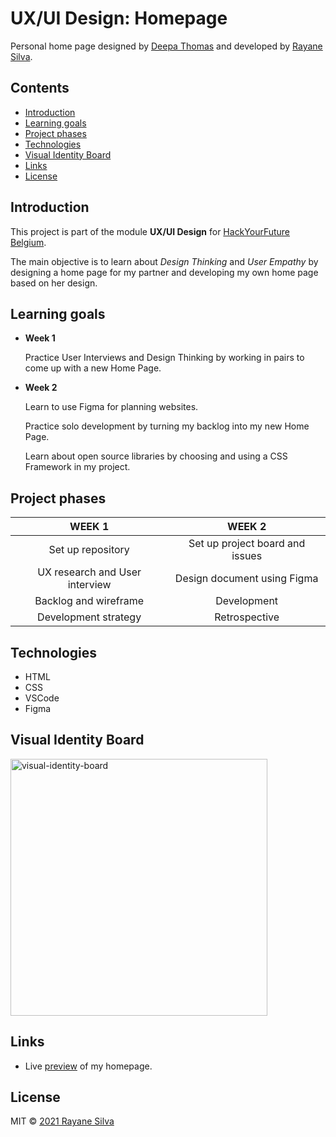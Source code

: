 # UX/UI Design: Homepage

Personal home page designed by [Deepa Thomas](https://github.com/deepa-thomas) and developed by [Rayane Silva](https://github.com/rayanejsilva).

## Contents

  - [Introduction](#introduction)
  - [Learning goals](#learning-goals)
  - [Project phases](#project-phases)
  - [Technologies](#technologies)
  - [Visual Identity Board](#visual-identity)
  - [Links](#links)
  - [License](#license)

## Introduction

This project is part of the module **UX/UI Design** for [HackYourFuture Belgium](https://hackyourfuture.be/).

The main objective is to learn about *Design Thinking* and *User Empathy* by designing a home page for my partner and developing my own home page based on her design.


## Learning goals

-  **Week 1**

   Practice User Interviews and Design Thinking by working in pairs to come up with a new Home Page.

-  **Week 2**

   Learn to use Figma for planning websites.

   Practice solo development by turning my backlog into my new Home Page.

   Learn about open source libraries by choosing and using a CSS Framework in my project.

## Project phases

|           **WEEK 1**           |           **WEEK 2**            |
| :----------------------------: | :-----------------------------: |
|       Set up repository        | Set up project board and issues |
| UX research and User interview |   Design document using Figma   |
|     Backlog and wireframe      |           Development           |
|      Development strategy      |          Retrospective          |

## Technologies

-  HTML
-  CSS
-  VSCode
-  Figma

## Visual Identity Board

<img width="411" alt="visual-identity-board" src="https://user-images.githubusercontent.com/77668516/117980516-56bf9700-b334-11eb-90ad-8e21ca6695fc.png">


## Links

-  Live [preview](https://rayanejsilva.github.io/UX-UI-Design-Homepage/) of my homepage.

## License

MIT © [2021 Rayane Silva](https://github.com/rayanejsilva/UX-UI-Design-Homepage/blob/main/LICENSE)
